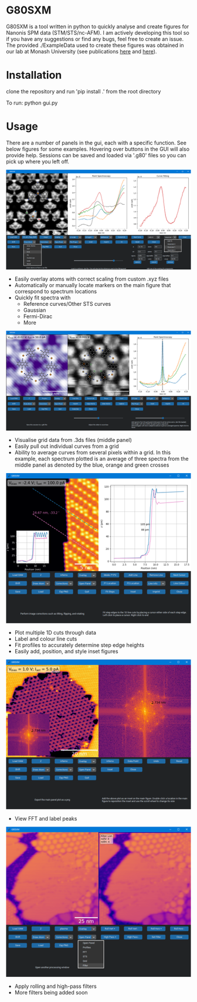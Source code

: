 # G80SXM
G80SXM is a tool written in python to quickly analyse and create figures for Nanonis SPM data (STM/STS/nc-AFM).
I am actively developing this tool so if you have any suggestions or find any bugs, feel free to create an issue. The provided ./ExampleData used to create these figures was obtained in our lab at Monash University (see publications [here](https://onlinelibrary.wiley.com/doi/abs/10.1002/adfm.202106474) and [here](https://pubs.acs.org/doi/abs/10.1021/acsnano.9b05950)).

# Installation
clone the repository and run 'pip install .' from the root directory

To run: python gui.py

# Usage
There are a number of panels in the gui, each with a specific function. See below figures for some examples. Hovering over buttons in the GUI will also provide help. Sessions can be saved and loaded via '.g80' files so you can pick up where you left off.

![nc-AFM_with_STS](./Documentation/nc-AFM_with_STS_and_molecules.png)
* Easily overlay atoms with correct scaling from custom .xyz files
* Automatically or manually locate markers on the main figure that correspond to spectrum locations
* Quickly fit spectra with
  * Reference curves/Other STS curves
  * Gaussian
  * Fermi-Dirac
  * More

![STM_with_Grid_and_STS](./Documentation/TOPO_with_Grid_and_AveragedSTS.png)
* Visualise grid data from .3ds files (middle panel)
* Easily pull out individual curves from a grid
* Ability to average curves from several pixels within a grid. In this example, each spectrum plotted is an average of three spectra from the middle panel as denoted by the blue, orange and green crosses

![TOPO_with_FitSteps](./Documentation/TOPO_with_FitSteps.png)
* Plot multiple 1D cuts through data
* Label and colour line cuts
* Fit profiles to accurately determine step edge heights
* Easily add, position, and style inset figures

![TOPO_with_FFT_and_FFTInset](./Documentation/TOPO_with_FFT_and_FFTInset.png)
* View FFT and label peaks

![TOPO_with_filter](./Documentation/TOPO_with_filter.png)
* Apply rolling and high-pass filters
* More filters being added soon

